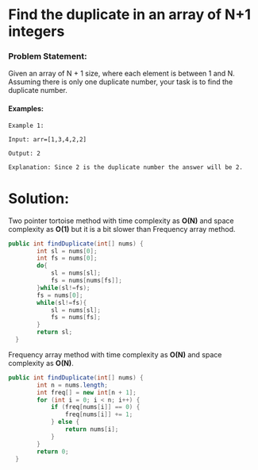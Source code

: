 # Find the duplicate in an array of N+1 integers

### Problem Statement:
Given an array of N + 1 size, where each element is between 1 and N. Assuming there is only one duplicate number, your task is to find the duplicate number.

#### Examples:
```
Example 1: 

Input: arr=[1,3,4,2,2]

Output: 2

Explanation: Since 2 is the duplicate number the answer will be 2.
```

# Solution:
Two pointer tortoise method with time complexity as **O(N)** and space complexity as **O(1)** but it is a bit slower than Frequency array method.
```java
public int findDuplicate(int[] nums) {
        int sl = nums[0];
        int fs = nums[0];
        do{
            sl = nums[sl];
            fs = nums[nums[fs]];
        }while(sl!=fs);
        fs = nums[0];
        while(sl!=fs){
            sl = nums[sl];
            fs = nums[fs];
        }
        return sl;
  }
```
Frequency array method with time complexity as **O(N)** and space complexity as **O(N)**.
```java
public int findDuplicate(int[] nums) {
        int n = nums.length;
        int freq[] = new int[n + 1];
        for (int i = 0; i < n; i++) {
            if (freq[nums[i]] == 0) {
                freq[nums[i]] += 1;
            } else {
                return nums[i];
            }
        }
        return 0;
  }
```

